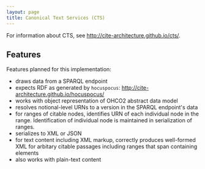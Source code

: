 ```yaml
---
layout: page
title: Canonical Text Services (CTS)
---
```


For information about CTS, see <http://cite-architecture.github.io/cts/>.

## Features ##


Features planned for this implementation:

- draws data from a SPARQL endpoint
- expects RDF as generated by `hocuspocus`: <http://cite-architecture.github.io/hocuspocus/>
- works with object representation of OHCO2 abstract data model
- resolves notional-level URNs to a version in the SPARQL endpoint's data
- for ranges of citable nodes, identifies URN of each individual node in the range.   Identification of individual node is maintained in serialization of ranges.
- serializes to XML or JSON
- for text content including XML markup, correctly produces well-formed XML for arbitary citable passages including ranges that span containing elements
- also works with plain-text content

